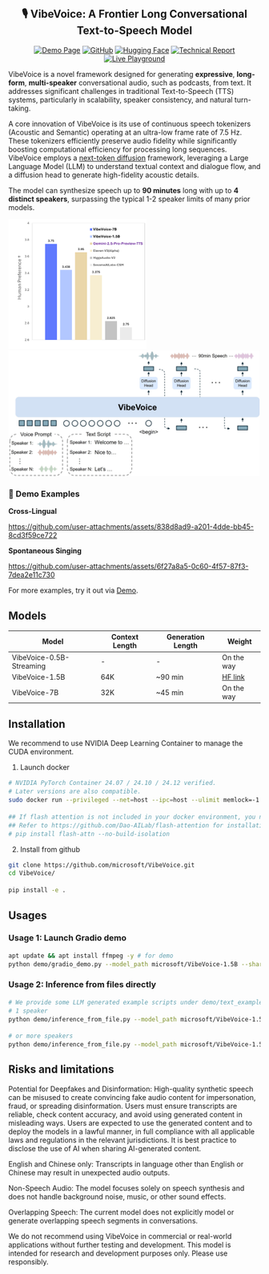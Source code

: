 <div align="center">

## 🎙️ VibeVoice: A Frontier Long Conversational Text-to-Speech Model
[![Demo Page](https://img.shields.io/badge/Demo-Page-blue?logo=microsoft)](https://microsoft.github.io/VibeVoice)
[![GitHub](https://img.shields.io/badge/GitHub-microsoft%2FVibeVoice-black?logo=github)](https://github.com/microsoft/VibeVoice)
[![Hugging Face](https://img.shields.io/badge/HuggingFace-Collection-orange?logo=huggingface)](https://huggingface.co/collections/microsoft/vibevoice-68a2ef24a875c44be47b034f)
[![Technical Report](https://img.shields.io/badge/Technical-Report-red?logo=adobeacrobatreader)](report/TechnicalReport.pdf)
[![Live Playground](https://img.shields.io/badge/Live-Playground-green?logo=gradio)](https://86636c494bbddc69c7.gradio.live/)

</div>



VibeVoice is a novel framework designed for generating **expressive**, **long-form**, **multi-speaker** conversational audio, such as podcasts, from text. It addresses significant challenges in traditional Text-to-Speech (TTS) systems, particularly in scalability, speaker consistency, and natural turn-taking.

A core innovation of VibeVoice is its use of continuous speech tokenizers (Acoustic and Semantic) operating at an ultra-low frame rate of 7.5 Hz. These tokenizers efficiently preserve audio fidelity while significantly boosting computational efficiency for processing long sequences. VibeVoice employs a [next-token diffusion](https://arxiv.org/abs/2412.08635) framework, leveraging a Large Language Model (LLM) to understand textual context and dialogue flow, and a diffusion head to generate high-fidelity acoustic details.

The model can synthesize speech up to **90 minutes** long with up to **4 distinct speakers**, surpassing the typical 1-2 speaker limits of many prior models. 


<p align="left">
  <img src="Figures/MOS-preference.png" alt="MOS Preference Results" height="260px">
  <img src="Figures/VibeVoice.jpg" alt="VibeVoice Overview" height="250px" style="margin-right: 10px;">
</p>


### 🎵 Demo Examples

**Cross-Lingual**

https://github.com/user-attachments/assets/838d8ad9-a201-4dde-bb45-8cd3f59ce722

**Spontaneous Singing**

https://github.com/user-attachments/assets/6f27a8a5-0c60-4f57-87f3-7dea2e11c730

For more examples, try it out via [Demo](https://aka.ms/VibeVoice-Demo).

## Models
| Model | Context Length | Generation Length |  Weight |
|-------|----------------|----------|----------|
| VibeVoice-0.5B-Streaming | - | - | On the way |
| VibeVoice-1.5B | 64K | ~90 min | [HF link](https://huggingface.co/microsoft/VibeVoice-1.5B) |
| VibeVoice-7B| 32K | ~45 min | On the way |

## Installation
We recommend to use NVIDIA Deep Learning Container to manage the CUDA environment. 

1. Launch docker
```bash
# NVIDIA PyTorch Container 24.07 / 24.10 / 24.12 verified. 
# Later versions are also compatible.
sudo docker run --privileged --net=host --ipc=host --ulimit memlock=-1:-1 --ulimit stack=-1:-1 --gpus all --rm -it  nvcr.io/nvidia/pytorch:24.07-py3

## If flash attention is not included in your docker environment, you need to install it manually
## Refer to https://github.com/Dao-AILab/flash-attention for installation instructions
# pip install flash-attn --no-build-isolation
```

2. Install from github
```bash
git clone https://github.com/microsoft/VibeVoice.git
cd VibeVoice/

pip install -e .
```

## Usages

### Usage 1: Launch Gradio demo
```bash
apt update && apt install ffmpeg -y # for demo
python demo/gradio_demo.py --model_path microsoft/VibeVoice-1.5B --share
```

### Usage 2: Inference from files directly
```bash
# We provide some LLM generated example scripts under demo/text_examples/ for demo
# 1 speaker
python demo/inference_from_file.py --model_path microsoft/VibeVoice-1.5B --txt_path demo/text_examples/1p_abs.txt --speaker_names Alice

# or more speakers
python demo/inference_from_file.py --model_path microsoft/VibeVoice-1.5B --txt_path demo/text_examples/2p_zh.txt --speaker_names Alice Yunfan
```

## Risks and limitations

Potential for Deepfakes and Disinformation: High-quality synthetic speech can be misused to create convincing fake audio content for impersonation, fraud, or spreading disinformation. Users must ensure transcripts are reliable, check content accuracy, and avoid using generated content in misleading ways. Users are expected to use the generated content and to deploy the models in a lawful manner, in full compliance with all applicable laws and regulations in the relevant jurisdictions. It is best practice to disclose the use of AI when sharing AI-generated content.

English and Chinese only: Transcripts in language other than English or Chinese may result in unexpected audio outputs.

Non-Speech Audio: The model focuses solely on speech synthesis and does not handle background noise, music, or other sound effects.

Overlapping Speech: The current model does not explicitly model or generate overlapping speech segments in conversations.

We do not recommend using VibeVoice in commercial or real-world applications without further testing and development. This model is intended for research and development purposes only. Please use responsibly.
